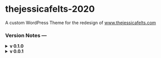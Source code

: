<h1>thejessicafelts-2020</h1>
<p>A custom WordPress Theme for the redesign of <a href="http://www.thejessicafelts.com">www.thejessicafelts.com</a></p>

<h3>Version Notes &mdash;</h3>
<details>
  <summary><strong>v 0.1.0</strong></summary>
  <p>Information about this release</p>
</details>
<details>
  <summary><strong>v 0.0.1</strong></summary>
  <p>Information about this release</p>
</details>